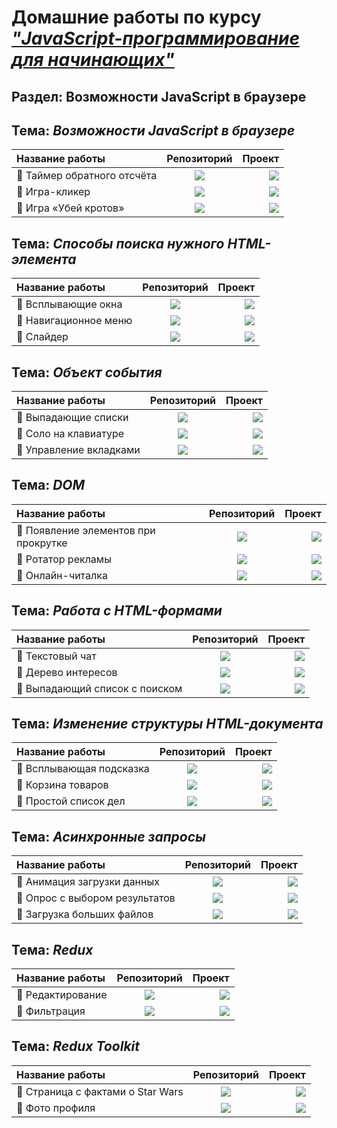 # Домашние работы по курсу [***"JavaScript-программирование для начинающих"***](https://cat.2035.university/rall/course/18787/?project_id=48)
## Раздел: **Возможности JavaScript в браузере**

## Тема: *Возможности JavaScript в браузере*

| Название работы      | Репозиторий | Проект   |
| :---        |    :----:   |          ---: |
| 🌟 Таймер обратного отсчёта | <a href="https://github.com/alekseeva-t-v/bhj-homeworks/tree/master/js-features/countdown"><img src="https://img.shields.io/badge/GitHub-96dbf9?style=for-the-badge"/></a> | <a href="https://alekseeva-t-v.github.io/bhj-homeworks/js-features/countdown/task"><img src="https://img.shields.io/badge/Demo-50b8e4?style=for-the-badge"/></a>  |
| 🌟 Игра-кликер | <a href="https://github.com/alekseeva-t-v/bhj-homeworks/tree/master/js-features/cookie-clicker"><img src="https://img.shields.io/badge/GitHub-96dbf9?style=for-the-badge"/></a> | <a href="https://alekseeva-t-v.github.io/bhj-homeworks/js-features/countdown/task"><img src="https://img.shields.io/badge/Demo-50b8e4?style=for-the-badge"/></a>  |
| 🌟 Игра «Убей кротов» | <a href="https://github.com/alekseeva-t-v/bhj-homeworks/tree/master/js-features/mole-game"><img src="https://img.shields.io/badge/GitHub-96dbf9?style=for-the-badge"/></a> | <a href="https://alekseeva-t-v.github.io/bhj-homeworks/js-features/mole-game/task"><img src="https://img.shields.io/badge/Demo-50b8e4?style=for-the-badge"/></a>|

## Тема: *Способы поиска нужного HTML-элемента*

| Название работы      | Репозиторий | Проект   |
| :---        |    :----:   |          ---: |
| 🌟 Всплывающие окна | <a href="https://github.com/alekseeva-t-v/bhj-homeworks/tree/master/element-search/popups"><img src="https://img.shields.io/badge/GitHub-96dbf9?style=for-the-badge"/></a> | <a href="https://alekseeva-t-v.github.io/bhj-homeworks/element-search/popups/task"><img src="https://img.shields.io/badge/Demo-50b8e4?style=for-the-badge"/></a>  |
| 🌟 Навигационное меню | <a href="https://github.com/alekseeva-t-v/bhj-homeworks/tree/master/element-search/menu"><img src="https://img.shields.io/badge/GitHub-96dbf9?style=for-the-badge"/></a> | <a href="https://alekseeva-t-v.github.io/bhj-homeworks/element-search/menu/task"><img src="https://img.shields.io/badge/Demo-50b8e4?style=for-the-badge"/></a>  |
| 🌟 Слайдер | <a href="https://github.com/alekseeva-t-v/bhj-homeworks/tree/master/element-search/slider"><img src="https://img.shields.io/badge/GitHub-96dbf9?style=for-the-badge"/></a> | <a href="https://alekseeva-t-v.github.io/bhj-homeworks/element-search/slider/task"><img src="https://img.shields.io/badge/Demo-50b8e4?style=for-the-badge"/></a> |

## Тема: *Объект события*

| Название работы      | Репозиторий | Проект     |
| :---        |    :----:   |          ---: |
| 🌟 Выпадающие списки | <a href="https://github.com/alekseeva-t-v/bhj-homeworks/tree/master/event-object/dropdown"><img src="https://img.shields.io/badge/GitHub-96dbf9?style=for-the-badge"/></a> | <a href="https://alekseeva-t-v.github.io/bhj-homeworks/event-object/dropdown/task"><img src="https://img.shields.io/badge/Demo-50b8e4?style=for-the-badge"/></a> |
| 🌟 Соло на клавиатуре | <a href="https://github.com/alekseeva-t-v/bhj-homeworks/tree/master/event-object/keysolo"><img src="https://img.shields.io/badge/GitHub-96dbf9?style=for-the-badge"/></a> | <a href="https://alekseeva-t-v.github.io/bhj-homeworks/event-object/keysolo/task"><img src="https://img.shields.io/badge/Demo-50b8e4?style=for-the-badge"/></a> |
| 🌟 Управление вкладками | <a href="https://github.com/alekseeva-t-v/bhj-homeworks/tree/master/event-object/tabs"><img src="https://img.shields.io/badge/GitHub-96dbf9?style=for-the-badge"/></a> | <a href="https://alekseeva-t-v.github.io/bhj-homeworks/event-object/tabs/task"><img src="https://img.shields.io/badge/Demo-50b8e4?style=for-the-badge"/></a> |

## Тема: *DOM*

| Название работы      | Репозиторий | Проект     |
| :---        |    :----:   |          ---: |
| 🌟 Появление элементов при прокрутке | <a href="https://github.com/alekseeva-t-v/bhj-homeworks/tree/master/dom/reveal"><img src="https://img.shields.io/badge/GitHub-96dbf9?style=for-the-badge"/></a> | <a href="https://alekseeva-t-v.github.io/bhj-homeworks/dom/reveal/task"><img src="https://img.shields.io/badge/Demo-50b8e4?style=for-the-badge"/></a> |
| 🌟 Ротатор рекламы | <a href="https://github.com/alekseeva-t-v/bhj-homeworks/tree/master/dom/ads"><img src="https://img.shields.io/badge/GitHub-96dbf9?style=for-the-badge"/></a> | <a href="https://alekseeva-t-v.github.io/bhj-homeworks/dom/ads/task"><img src="https://img.shields.io/badge/Demo-50b8e4?style=for-the-badge"/></a> |
| 🌟 Онлайн-читалка | <a href="https://github.com/alekseeva-t-v/bhj-homeworks/tree/master/dom/book-reader"><img src="https://img.shields.io/badge/GitHub-96dbf9?style=for-the-badge"/></a> | <a href="https://alekseeva-t-v.github.io/bhj-homeworks/dom/book-reader/task"><img src="https://img.shields.io/badge/Demo-50b8e4?style=for-the-badge"/></a>

## Тема: *Работа с HTML-формами*

| Название работы      | Репозиторий | Проект     |
| :---        |    :----:   |          ---: |
| 🌟 Текстовый чат | <a href="https://github.com/alekseeva-t-v/bhj-homeworks/tree/master/html-forms/chat"><img src="https://img.shields.io/badge/GitHub-96dbf9?style=for-the-badge"/></a> | <a href="https://alekseeva-t-v.github.io/bhj-homeworks/html-forms/chat/task"><img src="https://img.shields.io/badge/Demo-50b8e4?style=for-the-badge"/></a> |
| 🌟 Дерево интересов | <a href="https://github.com/alekseeva-t-v/bhj-homeworks/tree/master/html-forms/interests"><img src="https://img.shields.io/badge/GitHub-96dbf9?style=for-the-badge"/></a> | <a href="https://alekseeva-t-v.github.io/bhj-homeworks/html-forms/interests/task"><img src="https://img.shields.io/badge/Demo-50b8e4?style=for-the-badge"/></a> |
| 🌟 Выпадающий список с поиском| <a href="https://github.com/alekseeva-t-v/bhj-homeworks/tree/master/html-forms/autocomplete"><img src="https://img.shields.io/badge/GitHub-96dbf9?style=for-the-badge"/></a> | <a href="https://alekseeva-t-v.github.io/bhj-homeworks/html-forms/autocomplete/task"><img src="https://img.shields.io/badge/Demo-50b8e4?style=for-the-badge"/></a>

## Тема: *Изменение структуры HTML-документа*

| Название работы      | Репозиторий | Проект     |
| :---        |    :----:   |          ---: |
| 🌟 Всплывающая подсказка | <a href="https://github.com/alekseeva-t-v/bhj-homeworks/tree/master/document-structure/tooltip"><img src="https://img.shields.io/badge/GitHub-96dbf9?style=for-the-badge"/></a> | <a href="https://alekseeva-t-v.github.io/bhj-homeworks/document-structure/tooltip/task"><img src="https://img.shields.io/badge/Demo-50b8e4?style=for-the-badge"/></a> |
| 🌟 Корзина товаров | <a href="https://github.com/alekseeva-t-v/bhj-homeworks/tree/master/document-structure/cart"><img src="https://img.shields.io/badge/GitHub-96dbf9?style=for-the-badge"/></a> | <a href="https://alekseeva-t-v.github.io/bhj-homeworks/document-structure/cart/task"><img src="https://img.shields.io/badge/Demo-50b8e4?style=for-the-badge"/></a> |
| 🌟 Простой список дел | <a href="https://github.com/alekseeva-t-v/bhj-homeworks/tree/master/document-structure/todo"><img src="https://img.shields.io/badge/GitHub-96dbf9?style=for-the-badge"/></a> | <a href="https://alekseeva-t-v.github.io/bhj-homeworks/document-structure/todo/task"><img src="https://img.shields.io/badge/Demo-50b8e4?style=for-the-badge"/></a>

## Тема: *Асинхронные запросы*

| Название работы      | Репозиторий | Проект     |
| :---        |    :----:   |          ---: |
| 🌟 Анимация загрузки данных | <a href="https://github.com/alekseeva-t-v/bhj-homeworks/tree/master/async-requests/preloader"><img src="https://img.shields.io/badge/GitHub-96dbf9?style=for-the-badge"/></a> | <a href="https://alekseeva-t-v.github.io/bhj-homeworks/async-requests/preloader/task"><img src="https://img.shields.io/badge/Demo-50b8e4?style=for-the-badge"/></a> |
| 🌟 Опрос с выбором результатов | <a href="https://github.com/alekseeva-t-v/bhj-homeworks/tree/master/async-requests/poll"><img src="https://img.shields.io/badge/GitHub-96dbf9?style=for-the-badge"/></a> | <a href="https://alekseeva-t-v.github.io/bhj-homeworks/async-requests/poll/task"><img src="https://img.shields.io/badge/Demo-50b8e4?style=for-the-badge"/></a> |
| 🌟 Загрузка больших файлов | <a href="https://github.com/alekseeva-t-v/bhj-homeworks/tree/master/async-requests/progressbar"><img src="https://img.shields.io/badge/GitHub-96dbf9?style=for-the-badge"/></a> | <a href="https://alekseeva-t-v.github.io/bhj-homeworks/async-requests/progressbar/task"><img src="https://img.shields.io/badge/Demo-50b8e4?style=for-the-badge"/></a> |

## Тема: ***Redux***

| Название работы      | Репозиторий | Проект     |
| :---        |    :----:   |          ---: |
| 🌟 Редактирование | <a href="https://github.com/alekseeva-t-v/editing"><img src="https://img.shields.io/badge/GitHub-96dbf9?style=for-the-badge"/></a> | <a href="https://editing-ruddy.vercel.app/"><img src="https://img.shields.io/badge/Demo-50b8e4?style=for-the-badge"/></a> |
| 🌟 Фильтрация | <a href="https://github.com/alekseeva-t-v/filter-redux"><img src="https://img.shields.io/badge/GitHub-96dbf9?style=for-the-badge"/></a> | <a href="https://filter-redux.vercel.app/"><img src="https://img.shields.io/badge/Demo-50b8e4?style=for-the-badge"/></a> |

## Тема: ***Redux Toolkit***

| Название работы      | Репозиторий | Проект     |
| :---        |    :----:   |          ---: |
| 🌟 Страница с фактами о Star Wars | <a href="https://github.com/alekseeva-t-v/star-wars"><img src="https://img.shields.io/badge/GitHub-96dbf9?style=for-the-badge"/></a> | <a href="https://star-wars-ruby-pi.vercel.app/"><img src="https://img.shields.io/badge/Demo-50b8e4?style=for-the-badge"/></a> |
| 🌟 Фото профиля | <a href="https://github.com/alekseeva-t-v/profile-photo"><img src="https://img.shields.io/badge/GitHub-96dbf9?style=for-the-badge"/></a> | <a href="https://profile-photo.vercel.app/"><img src="https://img.shields.io/badge/Demo-50b8e4?style=for-the-badge"/></a> |


